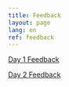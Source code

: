 ```yaml
---
title: Feedback
layout: page
lang: en
ref: feedback
---
```

[Day 1 Feedback](https://forms.gle/a8c98jYnGCvd3tMEA)  

[Day 2 Feedback](https://forms.gle/38cqxx8Rs8K8XWSWA)
